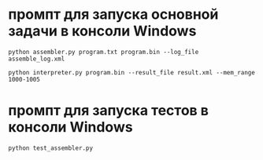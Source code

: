 # промпт для запуска основной задачи в консоли Windows
```
python assembler.py program.txt program.bin --log_file assemble_log.xml
```
```
python interpreter.py program.bin --result_file result.xml --mem_range 1000-1005
```
# промпт для запуска тестов в консоли Windows
```
python test_assembler.py
```
